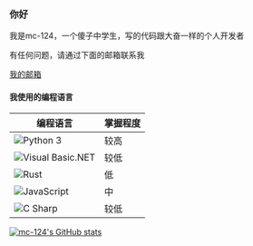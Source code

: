 ### 你好

我是mc-124，一个傻子中学生，写的代码跟大奋一样的个人开发者

有任何问题，请通过下面的邮箱联系我

[我的邮箱](mailto:3148608965@qq.com)

#### 我使用的编程语言
|编程语言|掌握程度|
|-|-|
|![Python 3](https://img.shields.io/badge/Python_3-3d7aab?style=for-the-badge&logo=python&logoColor=ffffff)                      |较高|
|![Visual Basic.NET](https://img.shields.io/badge/visual_basic.net-5a2c8f?style=for-the-badge&logo=visualbasic&logoColor=ffffff) |较低|
|![Rust](https://img.shields.io/badge/rust-c92b2b?style=for-the-badge&logo=rust&logoColor=ffffff)                      |低|
|![JavaScript](https://img.shields.io/badge/java_script-f7df1e?style=for-the-badge&logo=javascript&logoColor=ffffff)             |中|
|![C Sharp](https://img.shields.io/badge/c_sharp-178600?style=for-the-badge&logo=csharp&logoColor=ffffff)                        |较低|

[![mc-124's GitHub stats](https://github-readme-stats.vercel.app/api?username=mc-124)](https://github.com/anuraghazra/github-readme-stats)
